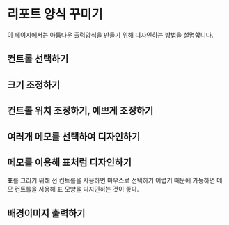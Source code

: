 # 리포트 양식 꾸미기

이 페이지에서는 아름다운 출력양식을 만들기 위해 디자인하는 방법을 설명합니다.

## 컨트롤 선택하기
## 크기 조정하기
## 컨트롤 위치 조정하기, 예쁘게 조정하기
## 여러개 메모를 선택하여 디자인하기
## 메모를 이용해 표처럼 디자인하기
표를 그리기 위해 선 컨트롤을 사용하면 마우스로 선택하기 어렵기 때문에 가능하면 메모 컨트롤을 사용해 표 모양을 디자인하는 것이 좋다.
## 배경이미지 출력하기
